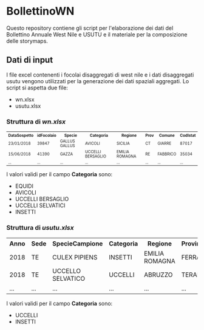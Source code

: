 # BollettinoWN
Questo repository contiene gli script per l'elaborazione dei dati del Bollettino Annuale West Nile e USUTU e il materiale per la composizione delle storymaps.

## Dati di input
I file excel contenenti i focolai disaggregati di west nile e i dati disaggregati usutu vengono utilizzati per la generazione dei dati spaziali aggregati. Lo script si aspetta due file:
  * wn.xlsx
  * usutu.xlsx

### Struttura di *wn.xlsx*
<table style="font-size:10px">
  <tr>
    <th>DataSospetto</th>
    <th>idFocolaio</th>
    <th>Specie</th>
    <th>Categoria</th>
    <th>Regione</th>
    <th>Prov</th>
    <th>Comune</th>
    <th>CodIstat</th>
  </tr>
  <tr>
    <td>23/01/2018</td>
    <td>39847</td>
    <td>GALLUS GALLUS</td>
    <td>AVICOLI</td>
    <td>SICILIA</td>
    <td>CT</td>
    <td>GIARRE</td>
    <td>87017</td>
  </tr>
  <tr>
    <td>15/06/2018</td>
    <td>41390</td>
    <td>GAZZA</td>
    <td>UCCELLI BERSAGLIO</td>
    <td>EMILIA ROMAGNA</td>
    <td>RE</td>
    <td>FABBRICO</td>
    <td>35034</td>
  </tr>
  <tr>
    <td>...</td>
    <td>...</td>
    <td>...</td>
    <td>...</td>
    <td>...</td>
    <td>...</td>
    <td>...</td>
    <td>...</td>
  </tr>
</table>

I valori validi per il campo **Categoria** sono:
  * EQUIDI
  * AVICOLI
  * UCCELLI BERSAGLIO
  * UCCELLI SELVATICI
  * INSETTI
  
### Struttura di *usutu.xlsx*
<table>
  <tr>
    <th>Anno</th>
    <th>Sede</th>
    <th>SpecieCampione</th>
    <th>Categoria</th>
    <th>Regione</th>
    <th>Provincia</th>
    <th>SiglaProvincia</th>
    <th>Comune</th>
    <th>CodIstat</th>
  </tr>
  <tr>
    <td>2018</td>
    <td>TE</td>
    <td>CULEX PIPIENS</td>
    <td>INSETTI</td>
    <td>EMILIA ROMAGNA</td>
    <td>FERRARA</td>
    <td>FE</td>
    <td>FERRARA</td>
    <td>38008</td>
  </tr>
  <tr>
    <td>2018</td>
    <td>TE</td>
    <td>UCCELLO SELVATICO</td>
    <td>UCCELLI</td>
    <td>ABRUZZO</td>
    <td>TERAMO</td>
    <td>TE</td>
    <td>TERAMO</td>
    <td>67041</td>
  </tr>
  <tr>
    <td>...</td>
    <td>...</td>
    <td>...</td>
    <td>...</td>
    <td>...</td>
    <td>...</td>
    <td>...</td>
    <td>...</td>
    <td>...</td>
  </tr>
</table>

I valori validi per il campo **Categoria** sono:
  * UCCELLI
  * INSETTI
